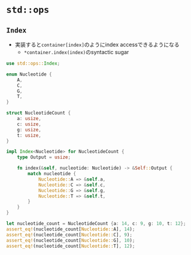 # `std::ops`

## `Index`

* 実装すると`container[index]`のようにindex accessできるようになる
  * `*container.index(index)`のsyntactic sugar 

```rust
use std::ops::Index;

enum Nucleotide {
    A,
    C,
    G,
    T,
}

struct NucleotideCount {
    a: usize,
    c: usize,
    g: usize,
    t: usize,
}

impl Index<Nucleotide> for NucleotideCount {
    type Output = usize;

    fn index(&self, nucleotide: Nucleotide) -> &Self::Output {
        match nucleotide {
            Nucleotide::A => &self.a,
            Nucleotide::C => &self.c,
            Nucleotide::G => &self.g,
            Nucleotide::T => &self.t,
        }
    }
}

let nucleotide_count = NucleotideCount {a: 14, c: 9, g: 10, t: 12};
assert_eq!(nucleotide_count[Nucleotide::A], 14);
assert_eq!(nucleotide_count[Nucleotide::C], 9);
assert_eq!(nucleotide_count[Nucleotide::G], 10);
assert_eq!(nucleotide_count[Nucleotide::T], 12);
```
